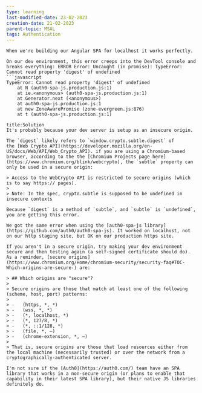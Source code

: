 ```yaml
---
type: learning
last-modified-date: 23-02-2023
creation-date: 21-02-2023
parent-topic: MSAL
tags: Authentication
---
```


```ad-error
When we're building our Angular SPA for localhost it works perfectly.

On our dev environment, this error creeps into the DevTool console and breaks everything: ERROR Error: Uncaught (in promise): TypeError: Cannot read property 'digest' of undefined
```javascript
TypeError: Cannot read property 'digest' of undefined
    at N (auth0-spa-js.production.js:1)
    at ie.<anonymous> (auth0-spa-js.production.js:1)
    at Generator.next (<anonymous>)
    at auth0-spa-js.production.js:1
    at new ZoneAwarePromise (zone-evergreen.js:876)
    at t (auth0-spa-js.production.js:1)
```

```ad-success
title:Solution
It's probably because your dev server is setup as an insecure origin.

The `digest` likely refers to `window.crypto.subtle.digest` of the [Web Crypto API](https://developer.mozilla.org/en-US/docs/Web/API/Web_Crypto_API). if you are using a Chromium-based browser, according to the the [Chromium Projects page here](https://www.chromium.org/blink/webcrypto), the `subtle` property can only be used in a secure origin:

> Access to the WebCrypto API is restricted to secure origins (which is to say https:// pages).
> 
> Note: In the spec, crypto.subtle is supposed to be undefined in insecure contexts

Because `digest` is a method of `subtle`, and `subtle` is `undefined`, you are getting this error.

We got the same error when using the [auth0-spa-js library](https://github.com/auth0/auth0-spa-js). It worked on localhost, not on our http staging site, but OK on our production https site.

If you aren't in a secure origin, try making your dev environment secure and then testing again (a self-signed certificate should do). As a reminder, [secure origins](https://www.chromium.org/Home/chromium-security/security-faq#TOC-Which-origins-are-secure-) are:

> ## Which origins are "secure"?
> 
> Secure origins are those that match at least one of the following (scheme, host, port) patterns:
> 
> -   (https, *, *)
> -   (wss, *, *)
> -   (*, localhost, *)
> -   (*, 127/8, *)
> -   (*, ::1/128, *)
> -   (file, *, —)
> -   (chrome-extension, *, —)
> 
> That is, secure origins are those that load resources either from the local machine (necessarily trusted) or over the network from a cryptographically-authenticated server.

I'm not sure if the [Auth0](https://auth0.com/) team have an SPA library that works in a non-secure origin (or plans to enable that capability in their latest SPA library), but their native JS libraries definitely do.
```
